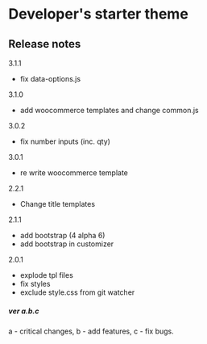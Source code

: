 # Developer's starter theme #

## Release notes ##
3.1.1
- fix data-options.js 

3.1.0
- add woocommerce templates and change common.js

3.0.2
- fix number inputs (inc. qty)

3.0.1
- re write woocommerce template

2.2.1
- Change title templates

2.1.1
- add bootstrap (4 alpha 6)
- add bootstrap in customizer

2.0.1
- explode tpl files
- fix styles
- exclude style.css from git watcher

##### ver a.b.c #####
a - critical changes, b - add features, c - fix bugs.
